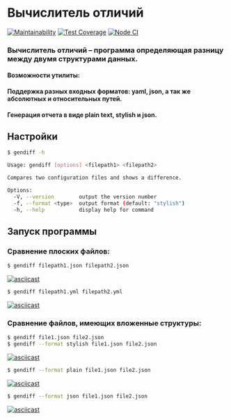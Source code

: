 # Вычислитель отличий
[![Maintainability](https://api.codeclimate.com/v1/badges/e1f0a06ccc562f77c440/maintainability)](https://codeclimate.com/github/Mirgord/frontend-project-lvl2/maintainability)
[![Test Coverage](https://api.codeclimate.com/v1/badges/e1f0a06ccc562f77c440/test_coverage)](https://codeclimate.com/github/Mirgord/frontend-project-lvl2/test_coverage)
[![Node CI](https://github.com/Mirgord/frontend-project-lvl2/workflows/Node%20CI/badge.svg)](https://github.com/Mirgord/frontend-project-lvl2/actions)

### Вычислитель отличий – программа определяющая разницу между двумя структурами данных.
#### Возможности утилиты:
#### Поддержка разных входных форматов: yaml, json, а так же абсолютных и относительных путей.
#### Генерация отчета в виде plain text, stylish и json.

## Настройки
```sh
$ gendiff -h

Usage: gendiff [options] <filepath1> <filepath2>

Compares two configuration files and shows a difference.

Options:
  -V, --version        output the version number
  -f, --format <type>  output format (default: "stylish")
  -h, --help           display help for command
```
## Запуск программы
### Сравнение плоских файлов:

```sh
$ gendiff filepath1.json filepath2.json
```
[![asciicast](https://asciinema.org/a/361509.svg)](https://asciinema.org/a/361509)

```sh
$ gendiff filepath1.yml filepath2.yml
```
[![asciicast](https://asciinema.org/a/362624.svg)](https://asciinema.org/a/362624)

### Сравнение файлов, имеющих вложенные структуры:

```sh
$ gendiff file1.json file2.json
$ gendiff --format stylish file1.json file2.json
```
[![asciicast](https://asciinema.org/a/367707.svg)](https://asciinema.org/a/367707)

```sh
$ gendiff --format plain file1.json file2.json 
```
[![asciicast](https://asciinema.org/a/368425.svg)](https://asciinema.org/a/368425)

```sh
$ gendiff --format json file1.json file2.json  
```
[![asciicast](https://asciinema.org/a/369128.svg)](https://asciinema.org/a/369128)
